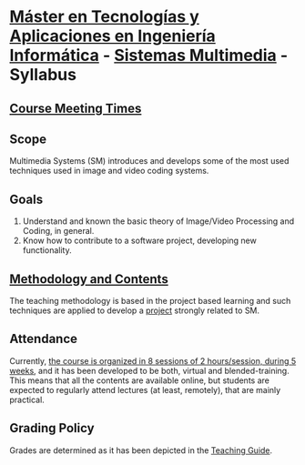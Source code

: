 <!-- See https://ocw.mit.edu/courses/6-0001-introduction-to-computer-science-and-programming-in-python-fall-2016/pages/syllabus/ -->
# [Máster en Tecnologías y Aplicaciones en Ingeniería Informática](https://www.ual.es/estudios/masteres/presentacion/7114) - [Sistemas Multimedia](https://www.ual.es/estudios/masteres/presentacion/plandeestudios/asignatura/7114/71142105) - Syllabus

## [Course Meeting Times](https://www.ual.es/estudios/masteres/presentacion/plandeestudios/asignatura/7114/71142105)

## Scope
Multimedia Systems (SM) introduces and develops some of the most used techniques used in image and video coding systems.

## Goals
1. Understand and known the basic theory of Image/Video Processing and Coding, in general.
2. Know how to contribute to a software project, developing new functionality.

## [Methodology and Contents](https://sistemas-multimedia.github.io/contents/)
The teaching methodology is based in the
project based learning and such techniques are applied to develop a
[project](https://github.com/Sistemas-Multimedia/VCF) strongly related to SM.

## Attendance
Currently, [the course is organized in 8 sessions of 2 hours/session, during 5 weeks](https://www.ual.es/estudios/masteres/presentacion/plandeestudios/asignatura/7114/71142105), and it has been developed to be both, virtual and blended-training. This means that all the contents are available online, but students are expected to regularly attend lectures (at least, remotely), that are mainly practical.

## Grading Policy
Grades are determined as it has been depicted in the [Teaching Guide](https://www.ual.es/estudios/masteres/presentacion/plandeestudios/asignatura/7114/71142105).
